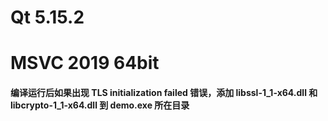 # Qt 5.15.2
# MSVC 2019 64bit
#### 编译运行后如果出现 TLS initialization failed 错误，添加 libssl-1_1-x64.dll 和 libcrypto-1_1-x64.dll 到 demo.exe 所在目录
